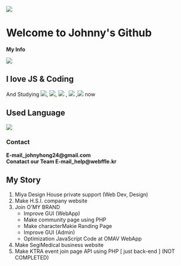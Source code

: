 <img src="https://capsule-render.vercel.app/api?type=waving&color=61DAFB&height=300&section=header&text=Welcome%20to%20Johnny's%20Coding%20world&fontSize=40" />
<h1>Welcome to Johnny's Github</h1>
<strong>My Info</strong>

<a href=""><img align="center" src="https://github-readme-stats.vercel.app/api?username=JohnnyKnon&show_icons=true&theme=radical"/></a>

<h2>I love JS & Coding</h2>
<p>And  Studying <img src="https://img.shields.io/badge/React-61DAFB?style=for-the-badge&logo=React&logoColor=white">, 
  <img src="https://img.shields.io/badge/Vue.js-4FC08D?style=for-the-badge&logo=Vue.js&logoColor=white">,
  <img src="https://img.shields.io/badge/TypeScript-3178C6?style=for-the-badge&logo=TypeScript&logoColor=white">
  , <img src="https://img.shields.io/badge/Node.js-339933?style=for-the-badge&logo=Node.js&logoColor=white">
  ,<img src="https://img.shields.io/badge/Spring-6DB33F?style=for-the-badge&logo=Spring&logoColor=white">
  now</p>
<h2>Used Language </h2>
<a href=""> <img align="center" src="https://github-readme-stats-sigma-five.vercel.app/api/top-langs/?username=JohnnyKnon&theme=react&line_height=40&hide=css"/> </a>


<h3>Contact</h3>
<b>E-mail_johnyhong24@gmail.com</b><br/>
<b>Conatact our Team E-mail_help@webffle.kr</b><br/>
<h2>My Story</h2>
<ol>
  <li>Miya Design House private support (Web Dev, Design)</li>
  <li>Make H.S.I. company website</li>
  <li>Join O'MY BRAND
    <ul>
      <li>Improve GUI (WebApp)</li>
      <li>Make community page using PHP</li>
      <li>Make characterMakie Randing Page</li>
      <li>Improve GUI (Admin)</li>
      <li>Optimization JavaScript Code at OMAV WebApp</li>
    </ul>
  </li>
  <li>Make SegiMedical business website</li>
  <li>Make KTRA event join page API using PHP [ just back-end ] (NOT COMPLETED)</li>
</ol>
